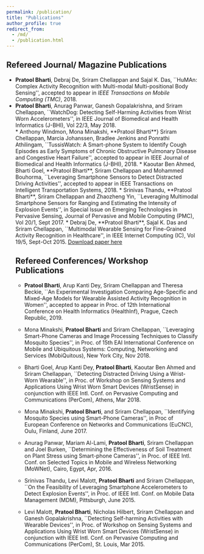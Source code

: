 ```yaml
---
permalink: /publication/
title: "Publications"
author_profile: true
redirect_from: 
  - /md/
  - /publication.html
---
```


## Refereed Journal/ Magazine Publications
<p align="center">
 <ul>
 <li><b>Pratool Bharti</b>, Debraj De, Sriram Chellappan and Sajal K. Das, ``HuMAn: Complex Activity Recognition with Multi-modal Multi-positional Body Sensing'', accepted to appear in <i>IEEE Transactions on Mobile Computing (TMC)</i>, 2018. </li>
<li><b>Pratool Bharti</b>, Anurag Panwar, Ganesh Gopalakrishna, and Sriram Chellappan, ``WatchDog: Detecting Self-Harming Activities from Wrist Worn Accelerometers'', in IEEE Journal of Biomedical and Health Informatics (J-BHI), Vol 22/3, May 2018.</li>
* Anthony Windmon, Mona Minakshi, **Pratool Bharti**} Sriram Chellappan, Marcia Johanssen, Bradlee Jenkins and Ponrathi Athilingam, ``TussisWatch: A Smart-phone System to Identify Cough Episodes as Early Symptoms of Chronic Obstructive Pulmonary Disease and Congestive Heart Failure'', accepted to appear in IEEE Journal of Biomedical and Health Informatics (J-BHI), 2018.
* Kaoutar Ben Ahmed, Bharti Goel, **Pratool Bharti**, Sriram Chellappan and Mohammed Bouhorma, ``Leveraging Smartphone Sensors to Detect Distracted Driving Activities'', accepted to appear in IEEE Transactions on Intelligent Transportation Systems, 2018.
* Srinivas Thandu, **Pratool Bharti**, Sriram Chellappan and Zhaozheng Yin, ``Leveraging Multimodal
Smartphone Sensors for Ranging and Estimating the Intensity of Explosion Events'', in Special
Issue on Emerging Technologies in Pervasive Sensing, Journal of Pervasive and Mobile Computing
(PMC), Vol 20/1, Sept 2017.
* Debraj De, **Pratool Bharti**, Sajal K. Das and Sriram Chellappan, ``Multimodal Wearable Sensing for Fine-Grained Activity Recognition in Healthcare'', in IEEE Internet Computing (IC), Vol 19/5, Sept-Oct 2015. <a href="https://scholar.google.com/scholar?hl=en&as_sdt=0%2C10&q=pratool+bharti&oq=prat"> Download paper here</a></p>

## Refereed Conferences/ Workshop Publications

* **Pratool Bharti**, Arup Kanti Dey, Sriram Chellappan and  Theresa Beckie, ``An Experimental Investigation Comparing Age-Specific and Mixed-Age Models for Wearable Assisted Activity Recognition in Women'', accepted to appear in Proc. of 12th International Conference
on Health Informatics (HealthInf), Prague, Czech Republic, 2019.

* Mona Minakshi, **Pratool Bharti** and Sriram Chellappan, ``Leveraging Smart-Phone Cameras and Image Processing Techniques to Classify Mosquito Species'', in Proc. of 15th EAI International Conference on Mobile and Ubiquitous Systems: Computing, Networking and Services (MobiQuitous), New York City, Nov 2018.

* Bharti Goel, Arup Kanti Dey, **Pratool Bharti**, Kaoutar Ben Ahmed and Sriram Chellappan,
``Detecting Distracted Driving Using a Wrist-Worn Wearable'', in Proc. of Workshop on Sensing
Systems and Applications Using Wrist Worn Smart Devices (WristSense) in conjunction with IEEE
Intl. Conf. on Pervasive Computing and Communications (PerCom), Athens, Mar 2018.

* Mona Minakshi, **Pratool Bharti**, and Sriram Chellappan, ``Identifying Mosquito Species using Smart-Phone Cameras'', in Proc of European Conference on Networks and Communications (EuCNC), Oulu, Finland, June 2017.

* Anurag Panwar, Mariam Al-Lami,  **Pratool Bharti**, Sriram Chellappan and Joel Burken, ``Determining the Effectiveness of Soil Treatment on Plant Stress using Smart-phone Cameras'', in Proc. of IEEE Intl. Conf. on Selected Topics in Mobile and Wireless Networking (MoWNet), Cairo, Egypt, Apr, 2016.

* Srinivas Thandu, Levi Malott,  **Pratool Bharti** and Sriram Chellappan, ``On the Feasibility of Leveraging Smartphone Accelerometers to Detect Explosion Events'', in Proc. of IEEE Intl. Conf. on Mobile Data Management (MDM), Pittsburgh, June 2015.

* Levi Malott, **Pratool Bharti**, Nicholas Hilbert, Sriram Chellappan and Ganesh Gopalakrishna, ``Detecting Self-harming Activities with Wearable Devices'', in Proc. of Workshop on Sensing Systems and Applications Using Wrist Worn Smart Devices (WristSense) in conjunction with IEEE Intl. Conf. on Pervasive Computing and Communications (PerCom), St. Louis, Mar 2015.
</p>
